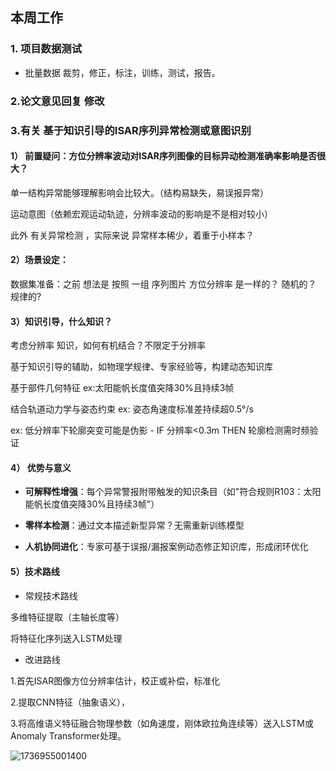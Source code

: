 ## 本周工作

### 1. 项目数据测试

- 批量数据 裁剪，修正，标注，训练，测试，报告。
### 2.论文意见回复 修改

### 3.有关 基于知识引导的ISAR序列异常检测或意图识别

#### 1） 前置疑问：方位分辨率波动对ISAR序列图像的目标异动检测准确率影响是否很大？

单一结构异常能够理解影响会比较大。（结构易缺失，易误报异常）

运动意图（依赖宏观运动轨迹，分辨率波动的影响是不是相对较小）

此外 有关异常检测 ，实际来说 异常样本稀少，着重于小样本？

#### 2）场景设定：

数据集准备：之前 想法是 按照  一组  序列图片 方位分辨率 是一样的？ 随机的？ 规律的?

#### 3）知识引导，什么知识？

考虑分辨率 知识，如何有机结合？不限定于分辨率

基于知识引导的辅助，如物理学规律、专家经验等，构建动态知识库

基于部件几何特征   ex:太阳能帆长度值突降30%且持续3帧

结合轨道动力学与姿态约束  ex: 姿态角速度标准差持续超0.5°/s

ex: 低分辨率下轮廓突变可能是伪影 - IF 分辨率<0.3m THEN 轮廓检测需时频验证

#### 4） 优势与意义

  - **可解释性增强**：每个异常警报附带触发的知识条目（如"符合规则R103：太阳能帆长度值突降30%且持续3帧"）

 - **零样本检测**：通过文本描述新型异常？无需重新训练模型

 -  **人机协同进化**：专家可基于误报/漏报案例动态修正知识库，形成闭环优化

#### 5）技术路线

- 常规技术路线

多维特征提取（主轴长度等）

将特征化序列送入LSTM处理

- 改进路线

1.首先ISAR图像方位分辨率估计，校正或补偿，标准化

2.提取CNN特征（抽象语义），

3.将高维语义特征融合物理参数（如角速度，刚体欧拉角连续等）送入LSTM或 Anomaly Transformer处理。



![1736955001400](../../../%E6%96%B0%E6%A1%8C%E9%9D%A2/2024/20250219/img/1736955001400.png)







